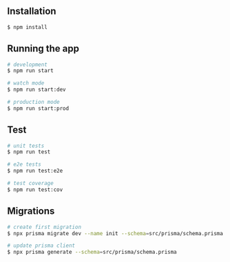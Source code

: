 ## Installation

```bash
$ npm install
```

## Running the app

```bash
# development
$ npm run start

# watch mode
$ npm run start:dev

# production mode
$ npm run start:prod
```

## Test

```bash
# unit tests
$ npm run test

# e2e tests
$ npm run test:e2e

# test coverage
$ npm run test:cov
```

## Migrations

```bash
# create first migration
$ npx prisma migrate dev --name init --schema=src/prisma/schema.prisma --preview-feature

# update prisma client
$ npx prisma generate --schema=src/prisma/schema.prisma

```
